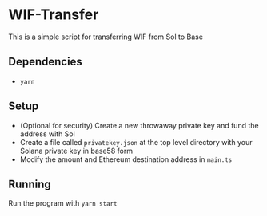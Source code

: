 # WIF-Transfer
This is a simple script for transferring WIF from Sol to Base

## Dependencies
- `yarn`

## Setup
- (Optional for security) Create a new throwaway private key and fund the address with Sol
- Create a file called `privatekey.json` at the top level directory with your Solana private key in base58 form
- Modify the amount and Ethereum destination address in `main.ts`

## Running
Run the program with
```yarn start```